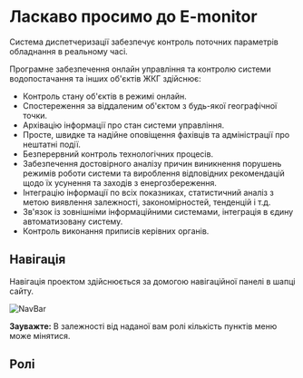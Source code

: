 # Ласкаво просимо до E-monitor
Система диспетчеризації забезпечує контроль поточних параметрів обладнання в реальному часі.

Програмне забезпечення онлайн управління та контролю системи водопостачання та інших об'єктів ЖКГ здійснює:

* Контроль стану об'єктів в режимі онлайн.
* Спостереження за віддаленим об'єктом з будь-якої географічної точки.
* Архівацію інформації про стан системи управління.
* Просте, швидке та надійне оповіщення фахівців та адміністрації про нештатні події.
* Безперервний контроль технологічних процесів.
* Забезпечення достовірного аналізу причин виникнення порушень режимів роботи системи та вироблення відповідних рекомендацій щодо їх усунення та заходів з енергозбереження.
* Інтеграцію інформації по всіх показниках, статистичний аналіз з метою виявлення залежності, закономірностей, тенденцій і т.д.
* Зв'язок із зовнішніми інформаційними системами, інтеграція в єдину автоматизовану систему.
* Контроль виконання приписів керівних органів.

## Навігація
Навігація проектом здійснюється за домогою навігаційної панелі в шапці сайту.

![NavBar](/img/navbar.png)

**Зауважте:** В залежності від наданої вам ролі кількість пунктів меню може мінятися.

## Ролі

<!-- TODO ролі -->